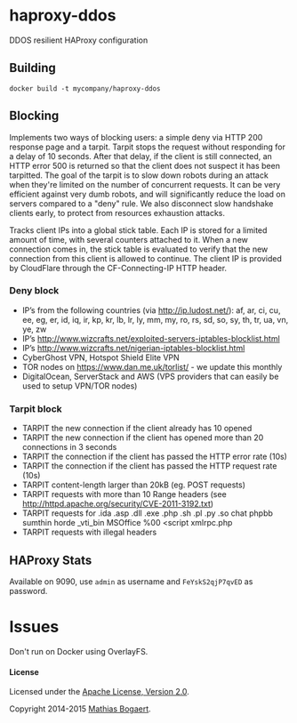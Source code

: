 # haproxy-ddos

DDOS resilient HAProxy configuration

## Building

```shell
docker build -t mycompany/haproxy-ddos
```

## Blocking

Implements two ways of blocking users: a simple deny via HTTP 200 response page and a tarpit. Tarpit stops the request without responding for a delay of
10 seconds. After that delay, if the client is still connected, an HTTP error 500 is returned so that the client does not suspect it has been tarpitted.
The goal of the tarpit is to slow down robots during an attack when they're limited on the number of concurrent requests. It can be very efficient against
very dumb robots, and will significantly reduce the load on servers compared to a "deny" rule. We also disconnect slow handshake clients early, to protect from
resources exhaustion attacks.

Tracks client IPs into a global stick table. Each IP is stored for a limited amount of time, with several counters attached to it. When a new connection
comes in, the stick table is evaluated to verify that the new connection from this client is allowed to continue. The client IP is provided by CloudFlare
through the CF-Connecting-IP HTTP header.

### Deny block

- IP’s from the following countries (via http://ip.ludost.net/): af, ar, ci, cu, ee, eg, er, id, iq, ir, kp, kr, lb, lr, ly, mm, my, ro, rs, sd, so, sy, th, tr, ua, vn, ye, zw
- IP’s http://www.wizcrafts.net/exploited-servers-iptables-blocklist.html
- IP’s http://www.wizcrafts.net/nigerian-iptables-blocklist.html
- CyberGhost VPN, Hotspot Shield Elite VPN
- TOR nodes on https://www.dan.me.uk/torlist/ - we update this monthly
- DigitalOcean, ServerStack and AWS (VPS providers that can easily be used to setup VPN/TOR nodes)

### Tarpit block

- TARPIT the new connection if the client already has 10 opened
- TARPIT the new connection if the client has opened more than 20 connections in 3 seconds
- TARPIT the connection if the client has passed the HTTP error rate (10s)
- TARPIT the connection if the client has passed the HTTP request rate (10s)
- TARPIT content-length larger than 20kB (eg. POST requests)
- TARPIT requests with more than 10 Range headers (see http://httpd.apache.org/security/CVE-2011-3192.txt)
- TARPIT requests for .ida .asp .dll .exe .php .sh .pl .py .so chat phpbb sumthin horde _vti_bin MSOffice %00 <script xmlrpc.php
- TARPIT requests with illegal headers

## HAProxy Stats

Available on 9090, use `admin` as username and `FeYskS2qjP7qvED` as password.

# Issues

Don't run on Docker using OverlayFS.

#### License

Licensed under the [Apache License, Version 2.0](http://www.apache.org/licenses/LICENSE-2.0).

Copyright 2014-2015 [Mathias Bogaert](mailto:mathias.bogaert@gmail.com).
